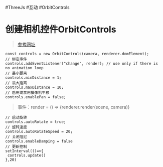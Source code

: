 #ThreeJs #互动 #OrbitControls 
# 创建相机控件OrbitControls
>[参考网址](https://threejs.org/docs/index.html?q=OrbitControls#examples/zh/controls/OrbitControls)

```
const controls = new OrbitControls(camera, renderer.domElement);
// 绑定事件
controls.addEventListener("change", render); // use only if there is no animation loop
// 最小距离
controls.minDistance = 1;
// 最大距离
controls.maxDistance = 10;
// 启用或禁用摄像机平移
controls.enablePan = false;
 ```
 >事件：render = () => {renderer.render(scene, camera)}

```
// 启动旋转
controls.autoRotate = true;
// 旋转速度
controls.autoRotateSpeed = 20;
// 关闭阻尼
controls.enableDamping = false
// 更新控制
setInterval(()=>{
 controls.update()
},20)
 ```